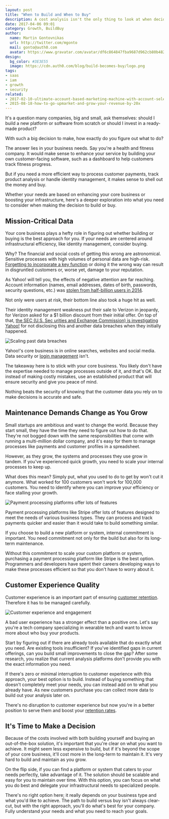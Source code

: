 ```yaml
---
layout: post
title: "When to Build and When to Buy"
description: A cost analysis isn't the only thing to look at when deciding when to build or buy
date: 2017-04-06 09:01
category: Growth, BuildBuy
author:
  name: Martin Gontovnikas
  url: http://twitter.com/mgonto
  mail: gonto@auth0.com
  avatar: https://www.gravatar.com/avatar/df6c864847fba9687d962cb80b482764??s=60
design:
  bg_color: #3E3E55
  image: https://cdn.auth0.com/blog/build-becomes-buy/logo.png
tags:
- saas
- iam
- growth
- security
related:
- 2017-02-10-ultimate-account-based-marketing-machine-with-account-selection
- 2015-08-18-how-to-go-upmarket-and-grow-your-revenue-by-20x
---
```


It's a question many companies, big and small, ask themselves: should I build a new platform or software from scratch or should I invest in a ready-made product?

With such a big decision to make, how exactly do you figure out what to do?

The answer lies in your business needs. Say you're a health and fitness company. It would make sense to enhance your service by building your own customer-facing software, such as a dashboard to help customers track fitness progress.

But if you need a more efficient way to process customer payments, track product analysis or handle identity management, it makes sense to shell out the money and buy.

Whether your needs are based on enhancing your core business or boosting your infrastructure, here's a deeper exploration into what you need to consider when making the decision to build or buy.

## Mission-Critical Data

Your core business plays a hefty role in figuring out whether building or buying is the best approach for you. If your needs are centered around infrastructural efficiency, like identity management, consider buying.

Why? The financial and social costs of getting this wrong are astronomical. Sensitive processes with high volumes of personal data are high-risk. [Forgetting to incorporate a key function](https://auth0.com/blog/data-breach-response-planning-for-startups/) or doing it the wrong way can result in disgruntled customers or, worse yet, damage to your reputation.

As Yahoo! will tell you, the effects of negative attention are far reaching. Account information (names, email addresses, dates of birth, passwords, security questions, etc.) was [stolen from half-billion users in 2014](http://money.cnn.com/2016/09/22/technology/yahoo-data-breach/).

Not only were users at risk, their bottom line also took a huge hit as well.

Their identity management weakness put their sale to Verizon in jeopardy, for Verizon asked for a $1 billion discount from their initial offer. On top of that, [the SEC (U.S. Sec urities and Exchange Commission) is investigating Yahoo!](http://fortune.com/2017/01/23/yahoo-sec-data-breaches/) for not disclosing this and another data breaches when they initially happened.

![Scaling past data breaches](https://cdn.auth0.com/blog/build-vs-buy/data-breaches.png)

Yahoo!'s core business is in online searches, websites and social media. Data security or [login management](https://auth0.com/blog/bad-login-experiences/) isn't.

The takeaway here is to stick with your core business. You likely don't have the expertise needed to manage processes outside of it, and that's OK. But instead of making costly mistakes, use an established product that will ensure security and give you peace of mind.

Nothing beats the security of knowing that the customer data you rely on to make decisions is accurate and safe.

## Maintenance Demands Change as You Grow

Small startups are ambitious and want to change the world. Because they start small, they have the time they need to figure out how to do that. They're not bogged down with the same responsibilities that come with running a multi-million dollar company, and it's easy for them to manage processes like payments and customer profiles in a spreadsheet.

However, as they grow, the systems and processes they use grow in tandem. If you've experienced quick growth, you need to scale your internal processes to keep up.

What does this mean? Simply put, what you used to do to get by won't cut it anymore. What worked for 100 customers won't work for 100,000 customers. You need to identify where you can improve your efficiency or face stalling your growth.

![Payment processing platforms offer lots of features](https://cdn.auth0.com/blog/build-vs-buy/mobile-payments.png)

Payment processing platforms like Stripe offer lots of features designed to meet the needs of various business types. They can process and track payments quicker and easier than it would take to build something similar.

If you choose to build a new platform or system, internal commitment is important. You need commitment not only for the build but also for its long-term maintenance.

Without this commitment to scale your custom platform or system, purchasing a payment processing platform like Stripe is the best option. Programmers and developers have spent their careers developing ways to make these processes efficient so that you don't have to worry about it.

## Customer Experience Quality

Customer experience is an important part of ensuring [customer retention](https://auth0.com/blog/safely-use-best-customer-retention-tactics/). Therefore it has to be managed carefully.

![Customer experience and engagement](https://cdn.auth0.com/blog/build-vs-buy/customer-experience-and-engagement.png)

A bad user experience has a stronger effect than a positive one. Let's say you're a tech company specializing in wearable tech and want to know more about who buy your products.

Start by figuring out if there are already tools available that do exactly what you need. Are existing tools insufficient? If you've identified gaps in current offerings, can you build small improvements to close the gap? After some research, you realize that current analysis platforms don't provide you with the exact information you need.

If there's zero or minimal interruption to customer experience with this approach, your best option is to build.  Instead of buying something that doesn't completely meet your needs, you can instead add on to what you already have. As new customers purchase you can collect more data to build out your analysis later on.

There's no disruption to customer experience but now you're in a better position to serve them and boost your [retention rates](https://amplitude.com/mobile-analytics).

## It's Time to Make a Decision

Because of the costs involved with both building yourself and buying an out-of-the-box solution, it's important that you're clear on what you want to achieve. It might seem less expensive to build, but if it's beyond the scope of your core business, it'll cost more in the long-term to maintain it. It's very hard to build and maintain as you grow.

On the flip side, if you can find a platform or system that caters to your needs perfectly, take advantage of it. The solution should be scalable and easy for you to maintain over time. With this option, you can focus on what you do best and delegate your infrastructural needs to specialized people.

There's no right option here; it really depends on your business type and what you'd like to achieve. The path to build versus buy isn't always clear-cut, but with the right approach, you'll do what's best for your company. Fully understand your needs and what you need to reach your goals.
